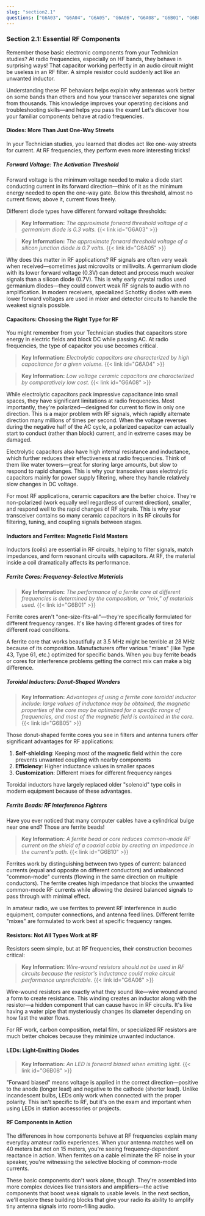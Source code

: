 ```yaml
---
slug: "section2.1"
questions: ["G6A03", "G6A04", "G6A05", "G6A06", "G6A08", "G6B01", "G6B05", "G6B08", "G6B10"]
---
```


### Section 2.1: Essential RF Components

Remember those basic electronic components from your Technician studies? At radio frequencies, especially on HF bands, they behave in surprising ways! That capacitor working perfectly in an audio circuit might be useless in an RF filter. A simple resistor could suddenly act like an unwanted inductor.

Understanding these RF behaviors helps explain why antennas work better on some bands than others and how your transceiver separates one signal from thousands. This knowledge improves your operating decisions and troubleshooting skills—and helps you pass the exam! Let's discover how your familiar components behave at radio frequencies.

#### Diodes: More Than Just One-Way Streets

In your Technician studies, you learned that diodes act like one-way streets for current. At RF frequencies, they perform even more interesting tricks!

##### Forward Voltage: The Activation Threshold

Forward voltage is the minimum voltage needed to make a diode start conducting current in its forward direction—think of it as the minimum energy needed to open the one-way gate. Below this threshold, almost no current flows; above it, current flows freely.

Different diode types have different forward voltage thresholds:

> **Key Information:** *The approximate forward threshold voltage of a germanium diode is 0.3 volts.* {{< link id="G6A03" >}}

> **Key Information:** *The approximate forward threshold voltage of a silicon junction diode is 0.7 volts.* {{< link id="G6A05" >}}

Why does this matter in RF applications? RF signals are often very weak when received—sometimes just microvolts or millivolts. A germanium diode with its lower forward voltage (0.3V) can detect and process much weaker signals than a silicon diode (0.7V). This is why early crystal radios used germanium diodes—they could convert weak RF signals to audio with no amplification. In modern receivers, specialized Schottky diodes with even lower forward voltages are used in mixer and detector circuits to handle the weakest signals possible.

#### Capacitors: Choosing the Right Type for RF

You might remember from your Technician studies that capacitors store energy in electric fields and block DC while passing AC. At radio frequencies, the type of capacitor you use becomes critical.

> **Key Information:** *Electrolytic capacitors are characterized by high capacitance for a given volume.* {{< link id="G6A04" >}}

> **Key Information:** *Low voltage ceramic capacitors are characterized by comparatively low cost.* {{< link id="G6A08" >}}

While electrolytic capacitors pack impressive capacitance into small spaces, they have significant limitations at radio frequencies. Most importantly, they're polarized—designed for current to flow in only one direction. This is a major problem with RF signals, which rapidly alternate direction many millions of times per second. When the voltage reverses during the negative half of the AC cycle, a polarized capacitor can actually start to conduct (rather than block) current, and in extreme cases may be damaged.

Electrolytic capacitors also have high internal resistance and inductance, which further reduces their effectiveness at radio frequencies. Think of them like water towers—great for storing large amounts, but slow to respond to rapid changes. This is why your transceiver uses electrolytic capacitors mainly for power supply filtering, where they handle relatively slow changes in DC voltage.

For most RF applications, ceramic capacitors are the better choice. They're non-polarized (work equally well regardless of current direction), smaller, and respond well to the rapid changes of RF signals. This is why your transceiver contains so many ceramic capacitors in its RF circuits for filtering, tuning, and coupling signals between stages.

#### Inductors and Ferrites: Magnetic Field Masters

Inductors (coils) are essential in RF circuits, helping to filter signals, match impedances, and form resonant circuits with capacitors. At RF, the material inside a coil dramatically affects its performance.

##### Ferrite Cores: Frequency-Selective Materials

> **Key Information:** *The performance of a ferrite core at different frequencies is determined by the composition, or "mix," of materials used.* {{< link id="G6B01" >}}

Ferrite cores aren't "one-size-fits-all"—they're specifically formulated for different frequency ranges. It's like having different grades of tires for different road conditions.

A ferrite core that works beautifully at 3.5 MHz might be terrible at 28 MHz because of its composition. Manufacturers offer various "mixes" (like Type 43, Type 61, etc.) optimized for specific bands. When you buy ferrite beads or cores for interference problems getting the correct mix can make a big difference.

##### Toroidal Inductors: Donut-Shaped Wonders

> **Key Information:** *Advantages of using a ferrite core toroidal inductor include: large values of inductance may be obtained, the magnetic properties of the core may be optimized for a specific range of frequencies, and most of the magnetic field is contained in the core.* {{< link id="G6B05" >}}

Those donut-shaped ferrite cores you see in filters and antenna tuners offer significant advantages for RF applications:

1. **Self-shielding**: Keeping most of the magnetic field within the core prevents unwanted coupling with nearby components
2. **Efficiency**: Higher inductance values in smaller spaces
3. **Customization**: Different mixes for different frequency ranges

Toroidal inductors have largely replaced older "solenoid" type coils in modern equipment because of these advantages.

##### Ferrite Beads: RF Interference Fighters

Have you ever noticed that many computer cables have a cylindrical bulge near one end? Those are ferrite beads! 

> **Key Information:** *A ferrite bead or core reduces common-mode RF current on the shield of a coaxial cable by creating an impedance in the current's path.* {{< link id="G6B10" >}}

Ferrites work by distinguishing between two types of current: balanced currents (equal and opposite on different conductors) and unbalanced "common-mode" currents (flowing in the same direction on multiple conductors). The ferrite creates high impedance that blocks the unwanted common-mode RF currents while allowing the desired balanced signals to pass through with minimal effect.

In amateur radio, we use ferrites to prevent RF interference in audio equipment, computer connections, and antenna feed lines. Different ferrite "mixes" are formulated to work best at specific frequency ranges.

#### Resistors: Not All Types Work at RF

Resistors seem simple, but at RF frequencies, their construction becomes critical:

> **Key Information:** *Wire-wound resistors should not be used in RF circuits because the resistor's inductance could make circuit performance unpredictable.* {{< link id="G6A06" >}}

Wire-wound resistors are exactly what they sound like—wire wound around a form to create resistance. This winding creates an inductor along with the resistor—a hidden component that can cause havoc in RF circuits. It's like having a water pipe that mysteriously changes its diameter depending on how fast the water flows.

For RF work, carbon composition, metal film, or specialized RF resistors are much better choices because they minimize unwanted inductance.

#### LEDs: Light-Emitting Diodes

> **Key Information:** *An LED is forward biased when emitting light.* {{< link id="G6B08" >}}

"Forward biased" means voltage is applied in the correct direction—positive to the anode (longer lead) and negative to the cathode (shorter lead). Unlike incandescent bulbs, LEDs only work when connected with the proper polarity. This isn't specific to RF, but it's on the exam and important when using LEDs in station accessories or projects.

#### RF Components in Action

The differences in how components behave at RF frequencies explain many everyday amateur radio experiences. When your antenna matches well on 40 meters but not on 15 meters, you're seeing frequency-dependent reactance in action. When ferrites on a cable eliminate the RF noise in your speaker, you're witnessing the selective blocking of common-mode currents.

These basic components don't work alone, though. They're assembled into more complex devices like transistors and amplifiers—the active components that boost weak signals to usable levels. In the next section, we'll explore these building blocks that give your radio its ability to amplify tiny antenna signals into room-filling audio.
